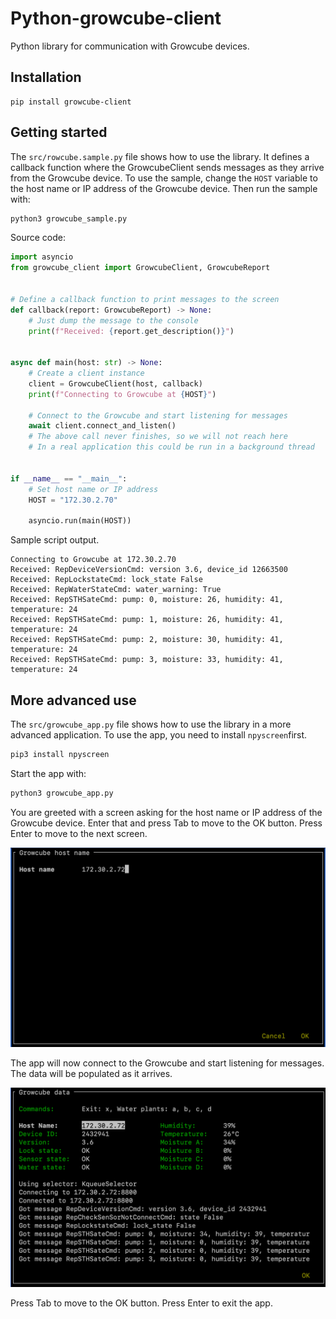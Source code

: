 # Python-growcube-client

Python library for communication with Growcube devices.

## Installation

```
pip install growcube-client
```

## Getting started

The `src/rowcube.sample.py` file shows how to use the library. It defines a callback function where the GrowcubeClient
sends messages as they arrive from the Growcube device. To use the sample, change the `HOST` variable to the host
name or IP address of the Growcube device. Then run the sample with:

```bash
python3 growcube_sample.py
```

Source code:

```python
import asyncio
from growcube_client import GrowcubeClient, GrowcubeReport


# Define a callback function to print messages to the screen
def callback(report: GrowcubeReport) -> None:
    # Just dump the message to the console
    print(f"Received: {report.get_description()}")


async def main(host: str) -> None:
    # Create a client instance
    client = GrowcubeClient(host, callback)
    print(f"Connecting to Growcube at {HOST}")

    # Connect to the Growcube and start listening for messages
    await client.connect_and_listen()
    # The above call never finishes, so we will not reach here
    # In a real application this could be run in a background thread


if __name__ == "__main__":
    # Set host name or IP address
    HOST = "172.30.2.70"

    asyncio.run(main(HOST))
```

Sample script output.

```log
Connecting to Growcube at 172.30.2.70
Received: RepDeviceVersionCmd: version 3.6, device_id 12663500
Received: RepLockstateCmd: lock_state False
Received: RepWaterStateCmd: water_warning: True
Received: RepSTHSateCmd: pump: 0, moisture: 26, humidity: 41, temperature: 24
Received: RepSTHSateCmd: pump: 1, moisture: 26, humidity: 41, temperature: 24
Received: RepSTHSateCmd: pump: 2, moisture: 30, humidity: 41, temperature: 24
Received: RepSTHSateCmd: pump: 3, moisture: 33, humidity: 41, temperature: 24
```

## More advanced use

The `src/growcube_app.py` file shows how to use the library in a more advanced application. 
To use the app, you need to install `npyscreen`first.

```bash
pip3 install npyscreen
```

Start the app with:
```bash
python3 growcube_app.py
```

You are greeted with a screen asking for the host name or IP address of the Growcube device. 
Enter that and press Tab to move to the OK button. Press Enter to move to the next screen.

![Growcube app page 1](assets/app1.png)

The app will now connect to the Growcube and start listening for messages. The data will be populated as it arrives.

![Growcube app page 2](assets/app2.png)

Press Tab to move to the OK button. Press Enter to exit the app.